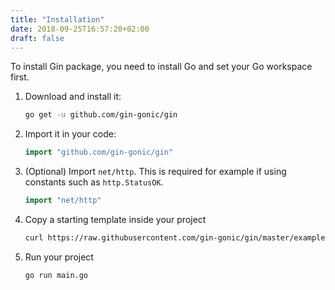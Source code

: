```yaml
---
title: "Installation"
date: 2018-09-25T16:57:20+02:00
draft: false
---
```


To install Gin package, you need to install Go and set your Go workspace first.

1. Download and install it:

	```sh
	go get -u github.com/gin-gonic/gin
	```

2. Import it in your code:

	```go
	import "github.com/gin-gonic/gin"
	```

3. (Optional) Import `net/http`. This is required for example if using constants such as `http.StatusOK`.

	```go
	import "net/http"
	```


4. Copy a starting template inside your project

	```sh
	curl https://raw.githubusercontent.com/gin-gonic/gin/master/examples/basic/main.go > main.go
	```

5. Run your project

	```sh
	go run main.go
	```
